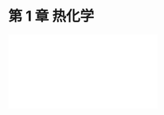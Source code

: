 # 第 1 章 热化学

<object data="第 1 章 热化学.pdf" type="application/pdf" width="150%" height="800">
    <embed src="第 1 章 热化学.pdf" type="application/pdf" />
</object>